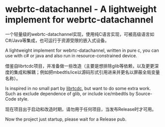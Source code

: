webrtc-datachannel - A lightweight implement for webrtc-datachannel
=================================================


一个轻量级的webrtc-datachannel实现，使用纯C语言实现，可被高级语言如C#/Java等集成，也可运行于资源受限的嵌入式设备。

A lightweight implement for webrtc-datachannel, written in pure c, you can use with c# or java and also run in resource-constrained device.


借鉴自librtcdc项目，并准备做一些改造（主要是想排除glib等依赖，以及更更深度的集成和解耦；例如把mbedtls/ice以源码形式引用进来并更名以屏蔽全局变量名称）。


Is inspired in no small part by [librtcdc](https://github.com/xhs/librtcdc), but want to do some extra work. Such as exclude dependence of glib, or include ice/mbedtls by Source-Code style.


现在项目出于启动和改造时期，请勿用于任何项目，当发布Release时才可用。

Now the project just startup, please wait for a Release pub.
